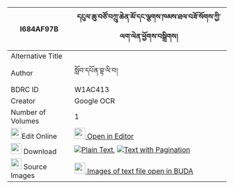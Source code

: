 |I684AF97B|དངུལ་ཆུ་བཙོ་བཀྲུ་ཆེན་མོ་དང་ལྕགས་ཁམས་ཐལ་བཟོ་སོགས་ཀྱི་ལག་ལེན་ཕྱོགས་བསྒྲིགས། 
| --- | --- 
|Alternative Title |
|Author| སློབ་དཔོན་བྷ་ལི་བ།
|BDRC ID | W1AC413
|Creator | Google OCR
|Number of Volumes| 1
|<img width="25" src="https://img.icons8.com/color/25/000000/edit-property.png">Edit Online| [<img width="25" src="https://avatars.githubusercontent.com/u/45091458?s=200&v=4"> Open in Editor](http://editor.openpecha.org/I684AF97B)
|<img width="25" src="https://img.icons8.com/fluent/48/000000/download-2.png"/>  Download | [![](https://img.icons8.com/color/20/000000/txt.png)Plain Text](https://github.com/Openpecha/I684AF97B/releases/download/v1/ngulchu_tso_tru_chen_mo_dang_c_plain_I684AF97B.zip), [![](https://img.icons8.com/color/20/000000/txt.png)Text with Pagination](https://github.com/Openpecha/I684AF97B/releases/download/v1/ngulchu_tso_tru_chen_mo_dang_c_pages_I684AF97B.zip)
|<img width="25" src="https://img.icons8.com/plasticine/100/000000/pictures-folder.png"/>  Source Images | [<img width="25" src="https://library.bdrc.io/icons/BUDA-small.svg"> Images of text file open in BUDA](https://library.bdrc.io/show/bdr:W1AC413)